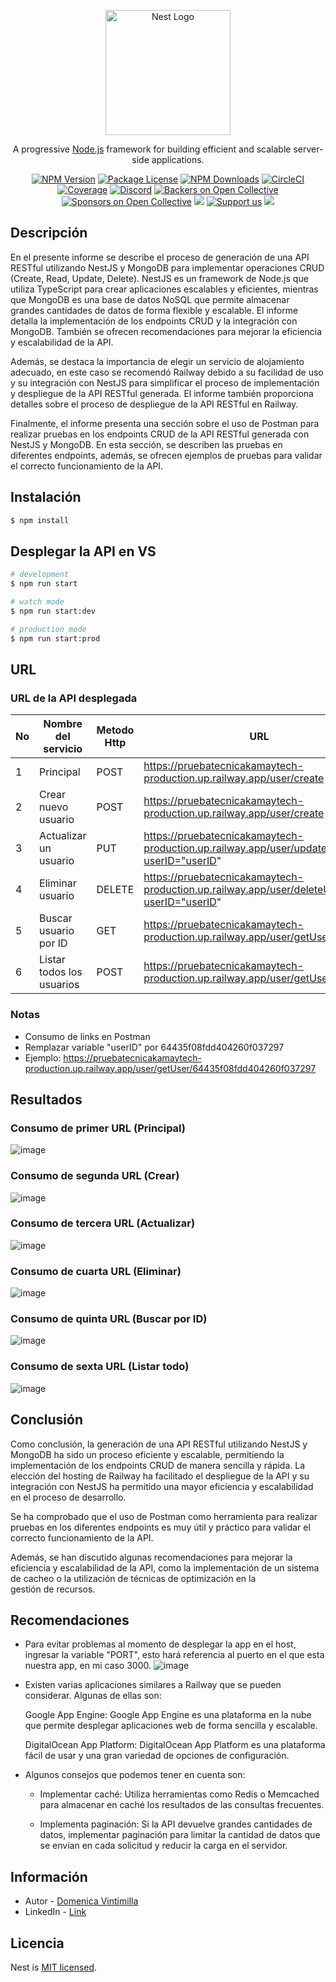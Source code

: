 <p align="center">
  <a href="http://nestjs.com/" target="blank"><img src="https://nestjs.com/img/logo-small.svg" width="200" alt="Nest Logo" /></a>
</p>

[circleci-image]: https://img.shields.io/circleci/build/github/nestjs/nest/master?token=abc123def456
[circleci-url]: https://circleci.com/gh/nestjs/nest

  <p align="center">A progressive <a href="http://nodejs.org" target="_blank">Node.js</a> framework for building efficient and scalable server-side applications.</p>
    <p align="center">
<a href="https://www.npmjs.com/~nestjscore" target="_blank"><img src="https://img.shields.io/npm/v/@nestjs/core.svg" alt="NPM Version" /></a>
<a href="https://www.npmjs.com/~nestjscore" target="_blank"><img src="https://img.shields.io/npm/l/@nestjs/core.svg" alt="Package License" /></a>
<a href="https://www.npmjs.com/~nestjscore" target="_blank"><img src="https://img.shields.io/npm/dm/@nestjs/common.svg" alt="NPM Downloads" /></a>
<a href="https://circleci.com/gh/nestjs/nest" target="_blank"><img src="https://img.shields.io/circleci/build/github/nestjs/nest/master" alt="CircleCI" /></a>
<a href="https://coveralls.io/github/nestjs/nest?branch=master" target="_blank"><img src="https://coveralls.io/repos/github/nestjs/nest/badge.svg?branch=master#9" alt="Coverage" /></a>
<a href="https://discord.gg/G7Qnnhy" target="_blank"><img src="https://img.shields.io/badge/discord-online-brightgreen.svg" alt="Discord"/></a>
<a href="https://opencollective.com/nest#backer" target="_blank"><img src="https://opencollective.com/nest/backers/badge.svg" alt="Backers on Open Collective" /></a>
<a href="https://opencollective.com/nest#sponsor" target="_blank"><img src="https://opencollective.com/nest/sponsors/badge.svg" alt="Sponsors on Open Collective" /></a>
  <a href="https://paypal.me/kamilmysliwiec" target="_blank"><img src="https://img.shields.io/badge/Donate-PayPal-ff3f59.svg"/></a>
    <a href="https://opencollective.com/nest#sponsor"  target="_blank"><img src="https://img.shields.io/badge/Support%20us-Open%20Collective-41B883.svg" alt="Support us"></a>
  <a href="https://twitter.com/nestframework" target="_blank"><img src="https://img.shields.io/twitter/follow/nestframework.svg?style=social&label=Follow"></a>
</p>
  <!--[![Backers on Open Collective](https://opencollective.com/nest/backers/badge.svg)](https://opencollective.com/nest#backer)
  [![Sponsors on Open Collective](https://opencollective.com/nest/sponsors/badge.svg)](https://opencollective.com/nest#sponsor)-->

## Descripción

En el presente informe se describe el proceso de generación de una API RESTful utilizando NestJS y MongoDB para implementar operaciones CRUD (Create, Read, Update, Delete). NestJS es un framework de Node.js que utiliza TypeScript para crear aplicaciones escalables y eficientes, mientras que MongoDB es una base de datos NoSQL que permite almacenar grandes cantidades de datos de forma flexible y escalable. El informe detalla la implementación de los endpoints CRUD y la integración con MongoDB. También se ofrecen recomendaciones para mejorar la eficiencia y escalabilidad de la API. 

Además, se destaca la importancia de elegir un servicio de alojamiento adecuado, en este caso se recomendó Railway debido a su facilidad de uso y su integración con NestJS para simplificar el proceso de implementación y despliegue de la API RESTful generada. El informe también proporciona detalles sobre el proceso de despliegue de la API RESTful en Railway. 

Finalmente, el informe presenta una sección sobre el uso de Postman para realizar pruebas en los endpoints CRUD de la API RESTful generada con NestJS y MongoDB. En esta sección, se describen las pruebas en diferentes endpoints, además, se ofrecen ejemplos de pruebas para validar el correcto funcionamiento de la API.

## Instalación

```bash
$ npm install
```

## Desplegar la API en VS

```bash
# development
$ npm run start

# watch mode
$ npm run start:dev

# production mode
$ npm run start:prod
```

## URL

### URL de la API desplegada


| No | Nombre del servicio | Metodo Http | URL | 
| --- | --- | --- | --- | 
| 1 | Principal                 | POST   | https://pruebatecnicakamaytech-production.up.railway.app/user/create                     | 
| 2 | Crear nuevo usuario       | POST   | https://pruebatecnicakamaytech-production.up.railway.app/user/create                     | 
| 3 | Actualizar un usuario     | PUT    | https://pruebatecnicakamaytech-production.up.railway.app/user/updateUser?userID="userID" | 
| 4 | Eliminar usuario          | DELETE | https://pruebatecnicakamaytech-production.up.railway.app/user/deleteUser?userID="userID" | 
| 5 | Buscar usuario por ID     | GET    | https://pruebatecnicakamaytech-production.up.railway.app/user/getUser/"userID"           |
| 6 | Listar todos los usuarios | POST   | https://pruebatecnicakamaytech-production.up.railway.app/user/getUsers                   |

### Notas
- Consumo de links en Postman
- Remplazar variable "userID" por 64435f08fdd404260f037297
- Ejemplo: https://pruebatecnicakamaytech-production.up.railway.app/user/getUser/64435f08fdd404260f037297

## Resultados

### Consumo de primer URL (Principal)

![image](https://user-images.githubusercontent.com/49033368/233762836-54b9ba60-17c4-4b7f-b79a-02733c9958ed.png)

### Consumo de segunda URL (Crear)
![image](https://user-images.githubusercontent.com/49033368/233762842-e5dd63c5-8447-4083-a9b1-b25b35a39e41.png)

### Consumo de tercera URL (Actualizar)
![image](https://user-images.githubusercontent.com/49033368/233762852-e756a506-9104-44e5-a58e-27bf765fb6a2.png)

### Consumo de cuarta URL (Eliminar)
![image](https://user-images.githubusercontent.com/49033368/233762861-4954e7fb-de8f-491d-849f-70cb95f9d117.png)

### Consumo de quinta URL (Buscar por ID)
![image](https://user-images.githubusercontent.com/49033368/233762868-4146e6d8-51a0-41bc-b314-7ab59c103c8d.png)

### Consumo de sexta URL (Listar todo)
![image](https://user-images.githubusercontent.com/49033368/233762877-d4dd4921-f07c-4cc2-b209-0fc632654b67.png)


## Conclusión

Como conclusión, la generación de una API RESTful utilizando NestJS y MongoDB ha sido un proceso eficiente y escalable, permitiendo la implementación de los endpoints CRUD de manera sencilla y rápida. La elección del hosting de Railway ha facilitado el despliegue de la API y su integración con NestJS ha permitido una mayor eficiencia y escalabilidad en el proceso de desarrollo.

Se ha comprobado que el uso de Postman como herramienta para realizar pruebas en los diferentes endpoints es muy útil y práctico para validar el correcto funcionamiento de la API.

Además, se han discutido algunas recomendaciones para mejorar la eficiencia y escalabilidad de la API, como la implementación de un sistema de cacheo o la utilización de técnicas de optimización en la gestión de recursos.

## Recomendaciones

- Para evitar problemas al momento de desplegar la app en el host, ingresar la variable "PORT", esto hará referencia al puerto en el que esta nuestra app, en mi caso 3000.
![image](https://user-images.githubusercontent.com/49033368/233763471-7e072d42-065c-4896-af35-8207f491c933.png)

- Existen varias aplicaciones similares a Railway que se pueden considerar. Algunas de ellas son:

  Google App Engine: Google App Engine es una plataforma en la nube que permite desplegar aplicaciones web de forma sencilla y escalable.

  DigitalOcean App Platform: DigitalOcean App Platform es una plataforma fácil de usar y una gran variedad de opciones de configuración.
  
- Algunos consejos que podemos tener en cuenta son:

    - Implementar caché: Utiliza herramientas como Redis o Memcached para almacenar en caché los resultados de las consultas frecuentes.

    - Implementa paginación: Si la API devuelve grandes cantidades de datos, implementar paginación para limitar la cantidad de datos que se envían en cada solicitud y reducir la carga en el servidor.


## Información

- Autor - [Domenica Vintimilla](https://github.com/DomenicaC)
- LinkedIn - [Link](https://www.linkedin.com/in/domenica-vintimilla-24a735245/)

## Licencia

Nest is [MIT licensed](LICENSE).
